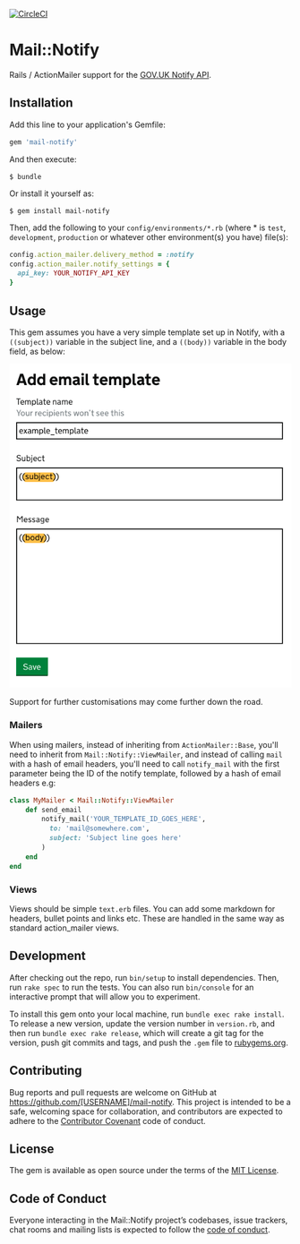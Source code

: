 [![CircleCI](https://circleci.com/gh/pezholio/mail-notify.svg?style=svg)](https://circleci.com/gh/pezholio/mail-notify)

# Mail::Notify

Rails / ActionMailer support for the [GOV.UK Notify API](https://www.notifications.service.gov.uk).

## Installation

Add this line to your application's Gemfile:

```ruby
gem 'mail-notify'
```

And then execute:

    $ bundle

Or install it yourself as:

    $ gem install mail-notify

Then, add the following to your `config/environments/*.rb` (where * is `test`, `development`, `production` or 
whatever other environment(s) you have) file(s):

```ruby
config.action_mailer.delivery_method = :notify
config.action_mailer.notify_settings = {
  api_key: YOUR_NOTIFY_API_KEY
}
```

## Usage

This gem assumes you have a very simple template set up in Notify, with a `((subject))` variable
in the subject line, and a `((body))` variable in the body field, as below:

![Example screenshot](docs/screenshot.png)

Support for further customisations may come further down the road.

### Mailers

When using mailers, instead of inheriting from `ActionMailer::Base`, you'll need to inherit from `Mail::Notify::ViewMailer`, and instead of calling `mail` with a hash of email headers, you'll need to call `notify_mail` with the first parameter being the ID of the notify template, followed by a hash of email headers e.g:

```ruby
class MyMailer < Mail::Notify::ViewMailer
    def send_email
        notify_mail('YOUR_TEMPLATE_ID_GOES_HERE',
          to: 'mail@somewhere.com',
          subject: 'Subject line goes here'
        )
    end
end
```

### Views

Views should be simple `text.erb` files. You can add some markdown for headers, bullet points and links etc. These are handled in the same way as standard action_mailer views.

## Development

After checking out the repo, run `bin/setup` to install dependencies. Then, run `rake spec` to run the tests. You can also run `bin/console` for an interactive prompt that will allow you to experiment.

To install this gem onto your local machine, run `bundle exec rake install`. To release a new version, update the version number in `version.rb`, and then run `bundle exec rake release`, which will create a git tag for the version, push git commits and tags, and push the `.gem` file to [rubygems.org](https://rubygems.org).

## Contributing

Bug reports and pull requests are welcome on GitHub at https://github.com/[USERNAME]/mail-notify. This project is intended to be a safe, welcoming space for collaboration, and contributors are expected to adhere to the [Contributor Covenant](http://contributor-covenant.org) code of conduct.

## License

The gem is available as open source under the terms of the [MIT License](https://opensource.org/licenses/MIT).

## Code of Conduct

Everyone interacting in the Mail::Notify project’s codebases, issue trackers, chat rooms and mailing lists is expected to follow the [code of conduct](https://github.com/[USERNAME]/mail-notify/blob/master/CODE_OF_CONDUCT.md).
